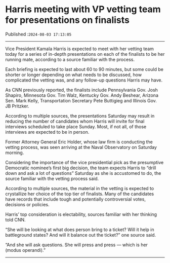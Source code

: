 # Harris meeting with VP vetting team for presentations on finalists

Published :`2024-08-03 17:13:05`

---

Vice President Kamala Harris is expected to meet with her vetting team today for a series of in-depth presentations on each of the finalists to be her running mate, according to a source familiar with the process.

Each briefing is expected to last about 60 to 90 minutes, but some could be shorter or longer depending on what needs to be discussed, how complicated the vetting was, and any follow-up questions Harris may have.

As CNN previously reported, the finalists include Pennsylvania Gov. Josh Shapiro, Minnesota Gov. Tim Walz, Kentucky Gov. Andy Beshear, Arizona Sen. Mark Kelly, Transportation Secretary Pete Buttigieg and Illinois Gov. JB Pritzker.

According to multiple sources, the presentations Saturday may result in reducing the number of candidates whom Harris will invite for final interviews scheduled to take place Sunday. Most, if not all, of those interviews are expected to be in person.

Former Attorney General Eric Holder, whose law firm is conducting the vetting process, was seen arriving at the Naval Observatory on Saturday morning.

Considering the importance of the vice presidential pick as the presumptive Democratic nominee’s first big decision, the team expects Harris to “drill down and ask a lot of questions” Saturday as she is accustomed to do, the source familiar with the vetting process said.

According to multiple sources, the material in the vetting is expected to crystallize her choice of the top tier of finalists. Many of the candidates have records that include tough and potentially controversial votes, decisions or policies.

Harris’ top consideration is electability, sources familiar with her thinking told CNN.

“She will be looking at what does person bring to a ticket? Will it help in battleground states? And will it balance out the ticket?” one source said.

“And she will ask questions. She will press and press — which is her (modus operandi).”

---

